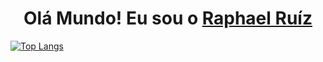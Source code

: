<div>
  <h1 align="center">
    Olá Mundo! Eu sou o 
    <a href="https://www.linkedin.com/in/raphael-ru%C3%ADz-208b1a16a/">Raphael Ruíz</a>
  </h1>
  
  [![Top Langs](https://github-readme-stats.vercel.app/api/top-langs/?username=raphaelruizr&langs_count=8)](https://github.com/raphaelruizr/github-readme-stats)
